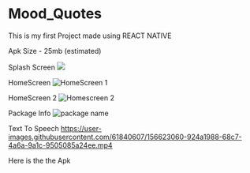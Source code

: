 # Mood_Quotes
This is my first Project made using REACT NATIVE

Apk Size - 25mb (estimated)

Splash Screen
<img src="![SplashScreen](https://raw.githubusercontent.com/sd535682/Mood_Quotes/master/SplashScreen.jpeg)
" height="100">

HomeScreen
![HomeScreen 1](https://user-images.githubusercontent.com/61840607/156622703-d9e1b0d8-3046-4ee0-9f3a-6c34ae759de7.jpeg)

HomeScreen 2
![Homescreen 2](https://user-images.githubusercontent.com/61840607/156622898-71eb2339-8182-4f2f-88da-05f933c683fe.jpeg)

Package Info
![package name](https://user-images.githubusercontent.com/61840607/156622951-a0fa9012-6b02-471c-bf2c-e819d810aac4.jpeg)

Text To Speech
https://user-images.githubusercontent.com/61840607/156623060-924a1988-68c7-4a6a-9a1c-9505085a24ee.mp4

Here is the the Apk

